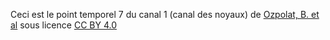 Ceci est le point temporel 7 du canal 1 (canal des noyaux) de [Ozpolat, B. et al](https://doi.org/10.5281/zenodo.1063531) sous licence [CC BY 4.0](https://creativecommons.org/licenses/by/4.0/legalcode)